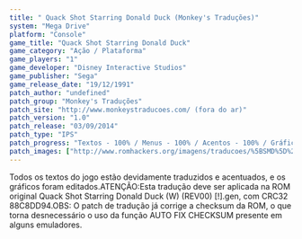 ```yaml
---
title: " Quack Shot Starring Donald Duck (Monkey's Traduções)"
system: "Mega Drive"
platform: "Console"
game_title: "Quack Shot Starring Donald Duck"
game_category: "Ação / Plataforma"
game_players: "1"
game_developer: "Disney Interactive Studios"
game_publisher: "Sega"
game_release_date: "19/12/1991"
patch_author: "undefined"
patch_group: "Monkey's Traduções"
patch_site: "http://www.monkeystraducoes.com/ (fora do ar)"
patch_version: "1.0"
patch_release: "03/09/2014"
patch_type: "IPS"
patch_progress: "Textos - 100% / Menus - 100% / Acentos - 100% / Gráficos - 100%"
patch_images: ["http://www.romhackers.org/imagens/traducoes/%5BSMD%5D%20Quack%20Shot%20Starring%20Donald%20Duck%20-%20Monkey's%20Tradu%C3%A7%C3%B5es%20-%201.png","http://www.romhackers.org/imagens/traducoes/%5BSMD%5D%20Quack%20Shot%20Starring%20Donald%20Duck%20-%20Monkey's%20Tradu%C3%A7%C3%B5es%20-%202.png","http://www.romhackers.org/imagens/traducoes/%5BSMD%5D%20Quack%20Shot%20Starring%20Donald%20Duck%20-%20Monkey's%20Tradu%C3%A7%C3%B5es%20-%203.png"]
---
```

Todos os textos do jogo estão devidamente traduzidos e acentuados, e os gráficos foram editados.ATENÇÃO:Esta tradução deve ser aplicada na ROM original Quack Shot Starring Donald Duck (W) (REV00) [!].gen, com CRC32 88C8DD94.OBS: O patch de tradução já corrige a checksum da ROM, o que torna desnecessário o uso da função AUTO FIX CHECKSUM presente em alguns emuladores.
